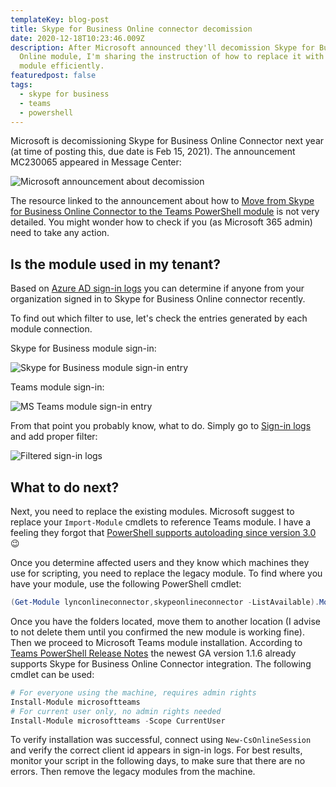 ```yaml
---
templateKey: blog-post
title: Skype for Business Online connector decomission
date: 2020-12-18T10:23:46.009Z
description: After Microsoft announced they'll decomission Skype for Business
  Online module, I'm sharing the instruction of how to replace it with new
  module efficiently.
featuredpost: false
tags:
  - skype for business
  - teams
  - powershell
---
```

Microsoft is decomissioning Skype for Business Online Connector next year (at time of posting this, due date is Feb 15, 2021). The announcement MC230065 appeared in Message Center:

![Microsoft announcement about decomission](/img/skypeonlinedecom0.png "Microsoft announcement about decomission")

The resource linked to the announcement about how to [Move from Skype for Business Online Connector to the Teams PowerShell module](https://docs.microsoft.com/en-us/microsoftteams/teams-powershell-move-from-sfbo) is not very detailed. You might wonder how to check if you (as Microsoft 365 admin) need to take any action.

## Is the module used in my tenant?

Based on [Azure AD sign-in logs](https://portal.azure.com/#blade/Microsoft_AAD_IAM/ActiveDirectoryMenuBlade/SignIns) you can determine if anyone from your organization signed in to Skype for Business Online connector recently.

To find out which filter to use, let's check the entries generated by each module connection.

Skype for Business module sign-in:

![Skype for Business module sign-in entry](/img/skypeonlinedecom1.png "Skype for Business module sign-in entry")

Teams module sign-in:

![MS Teams module sign-in entry](/img/skypeonlinedecom2.png "MS Teams module sign-in entry")

From that point you probably know, what to do. Simply go to [Sign-in logs](https://portal.azure.com/#blade/Microsoft_AAD_IAM/ActiveDirectoryMenuBlade/SignIns) and add proper filter:

![Filtered sign-in logs](/img/skypeonlinedecom3.png "Filtered sign-in logs")

## What to do next?

Next, you need to replace the existing modules. Microsoft suggest to replace your `Import-Module` cmdlets to reference Teams module. I have a feeling they forgot that [PowerShell supports autoloading since version 3.0](https://docs.microsoft.com/en-us/powershell/module/microsoft.powershell.core/about/about_modules?view=powershell-7.1#module-auto-loading) 😉

Once you determine affected users and they know which machines they use for scripting, you need to replace the legacy module. To find where you have your module, use the following PowerShell cmdlet:

```powershell
(Get-Module lynconlineconnector,skypeonlineconnector -ListAvailable).ModuleBase
```

Once you have the folders located, move them to another location (I advise to not delete them until you confirmed the new module is working fine). Then we proceed to Microsoft Teams module installation. According to [Teams PowerShell Release Notes](https://docs.microsoft.com/en-gb/MicrosoftTeams/teams-powershell-release-notes) the newest GA version 1.1.6 already supports Skype for Business Online Connector integration. The following cmdlet can be used:

```powershell
# For everyone using the machine, requires admin rights
Install-Module microsoftteams
# For current user only, no admin rights needed
Install-Module microsoftteams -Scope CurrentUser
```

To verify installation was successful, connect using `New-CsOnlineSession` and verify the correct client id appears in sign-in logs. For best results, monitor your script in the following days, to make sure that there are no errors. Then remove the legacy modules from the machine.

